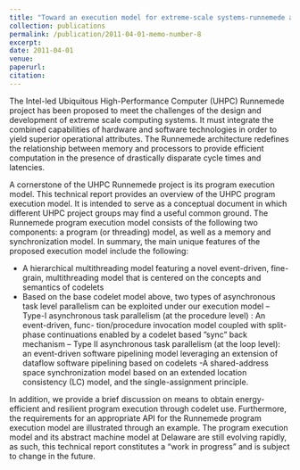 ```yaml
---
title: "Toward an execution model for extreme-scale systems-runnemede and beyond"
collection: publications
permalink: /publication/2011-04-01-memo-number-8
excerpt:
date: 2011-04-01
venue:
paperurl:
citation:
---
```

The Intel-led Ubiquitous High-Performance Computer (UHPC) Runnemede project has been proposed to meet the challenges of the design and development of extreme scale computing systems. It must integrate the combined capabilities of hardware and software technologies in order to yield superior operational attributes. The Runnemede architecture redefines the relationship between memory and processors to provide efficient computation in the presence of drastically disparate cycle times and latencies.

A cornerstone of the UHPC Runnemede project is its program execution model. This technical report provides an overview of the UHPC program execution model. It is intended to serve as a conceptual document in which different UHPC project groups may find a useful common ground. The Runnemede program execution model consists of the following two components: a program (or threading) model, as well as a memory and synchronization model. In summary, the main unique features of the proposed execution model include the following:
- A hierarchical multithreading model featuring a novel event-driven, fine-grain, multithreading
model that is centered on the concepts and semantics of codelets
- Based on the base codelet model above, two types of asynchronous task level parallelism can
be exploited under our execution model
– Type-I asynchronous task parallelism (at the procedure level) : An event-driven, func-
tion/procedure invocation model coupled with split-phase continuations enabled by a codelet based ”sync” back mechanism
– Type II asynchronous task parallelism (at the loop level): an event-driven software pipelining model leveraging an extension of dataflow software pipelining based on codelets
-A shared-address space synchronization model based on an extended location consistency
(LC) model, and the single-assignment principle.

In addition, we provide a brief discussion on means to obtain energy-efficient and resilient program execution through codelet use. Furthermore, the requirements for an appropriate API for the Runnemede program execution model are illustrated through an example. The program execution model and its abstract machine model at Delaware are still evolving rapidly, as such, this technical report constitutes a “work in progress” and is subject to change in the future.
